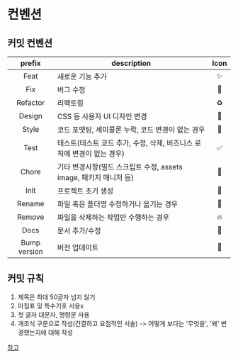 # 컨벤션

## 커밋 컨벤션

|    prefix    | description                                                  | Icon |
| :----------: | ------------------------------------------------------------ | :--: |
|     Feat     | 새로운 기능 추가                                             |  ✨   |
|     Fix      | 버그 수정                                                    |  🐛   |
|   Refactor   | 리팩토링                                                     |  ♻️   |
|    Design    | CSS 등 사용자 UI 디자인 변경                                 |  💄   |
|    Style     | 코드 포맷팅, 세미콜론 누락, 코드 변경이 없는 경우            |  🎨   |
|     Test     | 테스트(테스트 코드 추가, 수정, 삭제, 비즈니스 로직에 변경이 없는 경우) |  ✅   |
|    Chore     | 기타 변경사항(빌드 스크립트 수정, assets image, 패키지 매니저 등) |  💚   |
|     Init     | 프로젝트 초기 생성                                           |  🎉   |
|    Rename    | 파일 혹은 폴더명 수정하거나 옮기는 경우                      |  🚚   |
|    Remove    | 파일을 삭제하는 작업만 수행하는 경우                         |  🔥   |
|     Docs     | 문서 추가/수정                                               |  📝   |
| Bump version | 버전 업데이트                                                |  🔖   |


## 커밋 규칙

1. 제목은 최대 50글자 넘지 않기
2. 마침표 및 특수기호 사용x
3. 첫 글자 대문자, 명령문 사용
4. 개조식 구문으로 작성(간결하고 요점적인 서술) -> 어떻게 보다는 '무엇을', '왜' 변경했는지에 대해 작성

[참고](https://github.com/RomuloOliveira/commit-messages-guide/blob/master/README_ko-KR.md)